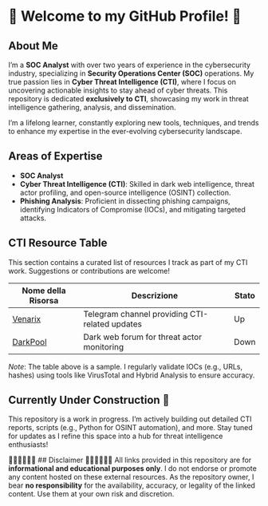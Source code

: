# 🦅 Welcome to my GitHub Profile! 🦅

## About Me
I’m a **SOC Analyst** with over two years of experience in the cybersecurity industry, specializing in **Security Operations Center (SOC)** operations. My true passion lies in **Cyber Threat Intelligence (CTI)**, where I focus on uncovering actionable insights to stay ahead of cyber threats. This repository is dedicated **exclusively to CTI**, showcasing my work in threat intelligence gathering, analysis, and dissemination.

I’m a lifelong learner, constantly exploring new tools, techniques, and trends to enhance my expertise in the ever-evolving cybersecurity landscape.

## Areas of Expertise
- **SOC Analyst**
- **Cyber Threat Intelligence (CTI)**: Skilled in dark web intelligence, threat actor profiling, and open-source intelligence (OSINT) collection.
- **Phishing Analysis**: Proficient in dissecting phishing campaigns, identifying Indicators of Compromise (IOCs), and mitigating targeted attacks.

## CTI Resource Table
This section contains a curated list of resources I track as part of my CTI work. Suggestions or contributions are welcome!

| Nome della Risorsa          | Descrizione                                      | Stato |
|-----------------------------|--------------------------------------------------|-------|
| [Venarix](https://t.me/venarix) | Telegram channel providing CTI-related updates | Up    |
| [DarkPool](https://darkpool.example.com) | Dark web forum for threat actor monitoring     | Down  |

*Note*: The table above is a sample. I regularly validate IOCs (e.g., URLs, hashes) using tools like VirusTotal and Hybrid Analysis to ensure accuracy.

## Currently Under Construction 🚧
This repository is a work in progress. I’m actively building out detailed CTI reports, scripts (e.g., Python for OSINT automation), and more. Stay tuned for updates as I refine this space into a hub for threat intelligence enthusiasts!

🛑🛑🛑🛑🛑🛑 ## Disclaimer 🛑🛑🛑🛑🛑🛑
All links provided in this repository are for **informational and educational purposes only**. I do not endorse or promote any content hosted on these external resources. As the repository owner, I bear **no responsibility** for the availability, accuracy, or legality of the linked content. Use them at your own risk and discretion.
